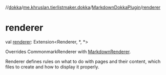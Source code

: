 //[dokka](../../../index.md)/[me.khruslan.tierlistmaker.dokka](../index.md)/[MarkdownDokkaPlugin](index.md)/[renderer](renderer.md)

# renderer

val [renderer](renderer.md): Extension&lt;Renderer, *, *&gt;

Overrides CommonmarkRenderer with [MarkdownRenderer](../-markdown-renderer/index.md).

Renderer defines rules on what to do with pages and their content, which files to create and how to display it properly.
